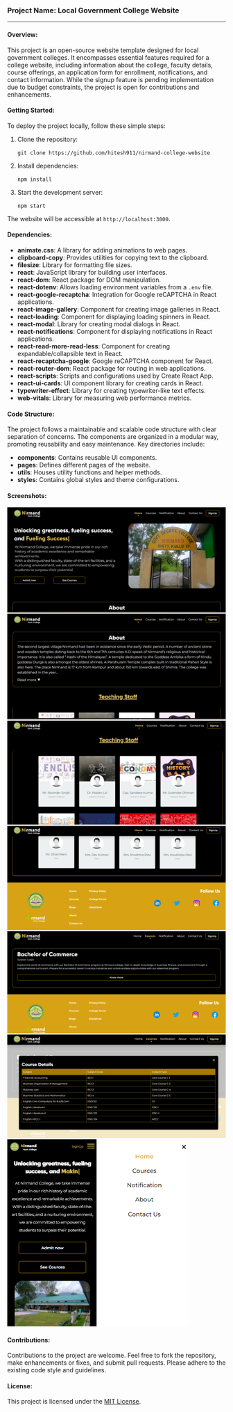 ### Project Name: Local Government College Website

---

#### Overview:

This project is an open-source website template designed for local government colleges. It encompasses essential features required for a college website, including information about the college, faculty details, course offerings, an application form for enrollment, notifications, and contact information. While the signup feature is pending implementation due to budget constraints, the project is open for contributions and enhancements.

#### Getting Started:

To deploy the project locally, follow these simple steps:

1. Clone the repository:
   ```
   git clone https://github.com/hitesh911/nirmand-college-website
   ```

2. Install dependencies:
   ```
   npm install
   ```

3. Start the development server:
   ```
   npm start
   ```

The website will be accessible at `http://localhost:3000`.

#### Dependencies:

- **animate.css**: A library for adding animations to web pages.
- **clipboard-copy**: Provides utilities for copying text to the clipboard.
- **filesize**: Library for formatting file sizes.
- **react**: JavaScript library for building user interfaces.
- **react-dom**: React package for DOM manipulation.
- **react-dotenv**: Allows loading environment variables from a `.env` file.
- **react-google-recaptcha**: Integration for Google reCAPTCHA in React applications.
- **react-image-gallery**: Component for creating image galleries in React.
- **react-loading**: Component for displaying loading spinners in React.
- **react-modal**: Library for creating modal dialogs in React.
- **react-notifications**: Component for displaying notifications in React applications.
- **react-read-more-read-less**: Component for creating expandable/collapsible text in React.
- **react-recaptcha-google**: Google reCAPTCHA component for React.
- **react-router-dom**: React package for routing in web applications.
- **react-scripts**: Scripts and configurations used by Create React App.
- **react-ui-cards**: UI component library for creating cards in React.
- **typewriter-effect**: Library for creating typewriter-like text effects.
- **web-vitals**: Library for measuring web performance metrics.

#### Code Structure:

The project follows a maintainable and scalable code structure with clear separation of concerns. The components are organized in a modular way, promoting reusability and easy maintenance. Key directories include:

- **components**: Contains reusable UI components.
- **pages**: Defines different pages of the website.
- **utils**: Houses utility functions and helper methods.
- **styles**: Contains global styles and theme configurations.

#### Screenshots:

![Screenshot 1](screenshots/1.png)
![Screenshot 2](screenshots/2.png)
![Screenshot 3](screenshots/3.png)
![Screenshot 4](screenshots/4.png)
![Screenshot 5](screenshots/5.png)
![Screenshot 6](screenshots/6.png)
![Screenshot 7](screenshots/7.png)
![Screenshot 8](screenshots/8.png)


#### Contributions:

Contributions to the project are welcome. Feel free to fork the repository, make enhancements or fixes, and submit pull requests. Please adhere to the existing code style and guidelines.

#### License:

This project is licensed under the [MIT License](LICENSE).
